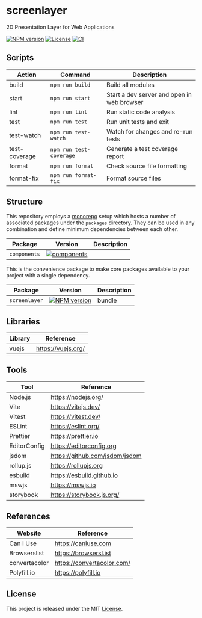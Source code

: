 # screenlayer

2D Presentation Layer for Web Applications

[![NPM version][npm-badge]][npm-url]
[![License][license-badge]][license-url]
[![CI][ci-badge]][ci-url]

## Scripts

| Action        | Command                 | Description                                |
| ------------- | ----------------------- | ------------------------------------------ |
| build         | `npm run build`         | Build all modules                          |
| start         | `npm run start`         | Start a dev server and open in web browser |
| lint          | `npm run lint`          | Run static code analysis                   |
| test          | `npm run test`          | Run unit tests and exit                    |
| test-watch    | `npm run test-watch`    | Watch for changes and re-run tests         |
| test-coverage | `npm run test-coverage` | Generate a test coverage report            |
| format        | `npm run format`        | Check source file formatting               |
| format-fix    | `npm run format-fix`    | Format source files                        |

## Structure

This repository employs a [monorepo](https://en.wikipedia.org/wiki/Monorepo) setup which hosts a number of associated packages under the `packages` directory. They can be used in any combination and define minimum dependencies between each other.

| Package      | Version                                           | Description |
| ------------ | ------------------------------------------------- | ----------- |
| `components` | [![components][components-badge]][components-url] |             |

This is the convenience package to make core packages available to your project with a single dependency.

| Package       | Version                              | Description |
| ------------- | ------------------------------------ | ----------- |
| `screenlayer` | [![NPM version][npm-badge]][npm-url] | bundle      |

## Libraries

| Library | Reference          |
| ------- | ------------------ |
| vuejs   | https://vuejs.org/ |

## Tools

| Tool         | Reference                      |
| ------------ | ------------------------------ |
| Node.js      | https://nodejs.org/            |
| Vite         | https://vitejs.dev/            |
| Vitest       | https://vitest.dev/            |
| ESLint       | https://eslint.org/            |
| Prettier     | https://prettier.io            |
| EditorConfig | https://editorconfig.org       |
| jsdom        | https://github.com/jsdom/jsdom |
| rollup.js    | https://rollupjs.org           |
| esbuild      | https://esbuild.github.io      |
| mswjs        | https://mswjs.io               |
| storybook    | https://storybook.js.org/      |

## References

| Website       | Reference                  |
| ------------- | -------------------------- |
| Can I Use     | https://caniuse.com        |
| Browserslist  | https://browsersl.ist      |
| convertacolor | https://convertacolor.com/ |
| Polyfill.io   | https://polyfill.io        |

## License

This project is released under the MIT [License](LICENSE).

[ci-badge]: https://github.com/epreston/screenlayer/actions/workflows/ci.yml/badge.svg
[ci-url]: https://github.com/epreston/screenlayer/actions
[npm-badge]: https://img.shields.io/npm/v/screenlayer
[npm-url]: https://www.npmjs.com/package/screenlayer
[license-badge]: https://img.shields.io/npm/l/screenlayer.svg?cacheSeconds=2592000
[license-url]: LICENSE
[components-badge]: https://img.shields.io/npm/v/@screenlayer/components
[components-url]: https://www.npmjs.com/package/@screenlayer/components
